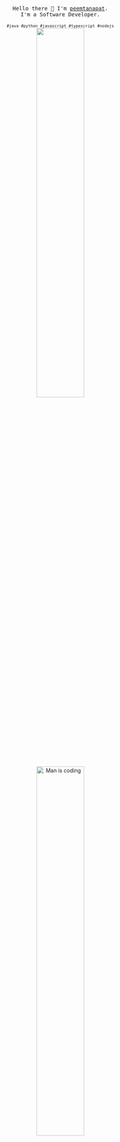 <style>
    .hashtag {font-size: 75%;}
</style>

<p align="center">
  <br>
  <br>
  <br>
  <samp>Hello there 👋 I'm <a href="https://linkedin.com/in/peemtanapat" target="_blank">peemtanapat</a>.<br> I'm a Software Developer.<br><br><span class="hashtag">#java #python  #javascript #typescript #nodejs</span></samp>

  <br>
  <img src="https://github-readme-stats.vercel.app/api/top-langs/?username=peemtanapat&hide=vue,css,scss,html,handlebars,dockerfile&theme=graywhite&layout=compact&langs_count=10" width="50%" />
  <img src="https://c.tenor.com/2uyENRmiUt0AAAAC/coding.gif" width="50%" alt="Man is coding" />
</p>

<p align="center">
  <a href="https://github.com/peemtanapat/" >
    <img src="https://github-readme-stats.vercel.app/api?username=peemtanapat&hide=stars,prs,issues,contribs&theme=graywhite&show_icons=true&hide_rank=true&count_private=true&custom_title=stats&include_all_commits=false&hide_title=true" width="50%" />
  </a>
</p>
<br/>

<!--
**peemtanapat/peemtanapat** is a ✨ _special_ ✨ repository because its `README.md` (this file) appears on your GitHub profile.

Here are some ideas to get you started:

- 🔭 I’m currently working on ...
- 🌱 I’m currently learning ...
- 👯 I’m looking to collaborate on ...
- 🤔 I’m looking for help with ...
- 💬 Ask me about ...
- 📫 How to reach me: ...
- 😄 Pronouns: ...
- ⚡ Fun fact: ...
-->
